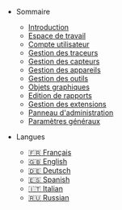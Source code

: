- Sommaire
  - [Introduction](introduction.md)
  - [Espace de travail](espace-de-travail.md)
  - [Compte utilisateur](compte-utilisateurs.md)
  - [Gestion des traceurs](gestion-manuelle-traceurs.md)
  - [Gestion des capteurs](gestion-des-capteurs.md)
  - [Gestion des appareils](gestion-des-appareils.md)
  - [Gestion des outils](gestion-des-outils.md)
  - [Objets graphiques](objets-graphiques.md)
  - [Edition de rapports](edition-de-rapports.md)
  - [Gestion des extensions](gestion-des-extensions.md)
  - [Panneau d'administration](panneau-administration.md)
  - [Paramètres généraux](parametres-generaux.md)

- Langues
  - [:fr: Français](/)
  - [:uk: English](/en/)
  - [:de: Deutsch](/de/)
  - [:es: Spanish](/es/)
  - [:it: Italian](/it/)
  - [:ru: Russian](/ru/)
